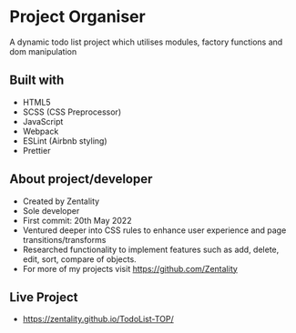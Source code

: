 # Project Organiser

A dynamic todo list project which utilises modules, factory functions and dom manipulation

## Built with

- HTML5
- SCSS (CSS Preprocessor)
- JavaScript
- Webpack
- ESLint (Airbnb styling)
- Prettier

## About project/developer

- Created by Zentality
- Sole developer
- First commit: 20th May 2022
- Ventured deeper into CSS rules to enhance user experience and page transitions/transforms
- Researched functionality to implement features such as add, delete, edit, sort, compare of objects.
- For more of my projects visit https://github.com/Zentality

## Live Project

- https://zentality.github.io/TodoList-TOP/
